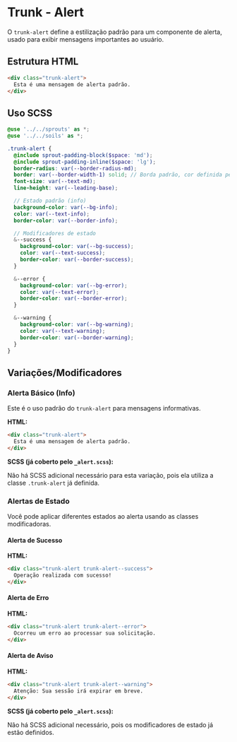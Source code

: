 # Trunk - Alert

O `trunk-alert` define a estilização padrão para um componente de alerta, usado para exibir mensagens importantes ao usuário.

## Estrutura HTML

```html
<div class="trunk-alert">
  Esta é uma mensagem de alerta padrão.
</div>
```

## Uso SCSS

```scss
@use '../../sprouts' as *;
@use '../../soils' as *;

.trunk-alert {
  @include sprout-padding-block($space: 'md');
  @include sprout-padding-inline($space: 'lg');
  border-radius: var(--border-radius-md);
  border: var(--border-width-1) solid; // Borda padrão, cor definida pelo estado
  font-size: var(--text-md);
  line-height: var(--leading-base);

  // Estado padrão (info)
  background-color: var(--bg-info);
  color: var(--text-info);
  border-color: var(--border-info);

  // Modificadores de estado
  &--success {
    background-color: var(--bg-success);
    color: var(--text-success);
    border-color: var(--border-success);
  }

  &--error {
    background-color: var(--bg-error);
    color: var(--text-error);
    border-color: var(--border-error);
  }

  &--warning {
    background-color: var(--bg-warning);
    color: var(--text-warning);
    border-color: var(--border-warning);
  }
}
```

## Variações/Modificadores

### Alerta Básico (Info)

Este é o uso padrão do `trunk-alert` para mensagens informativas.

**HTML:**

```html
<div class="trunk-alert">
  Esta é uma mensagem de alerta padrão.
</div>
```

**SCSS (já coberto pelo `_alert.scss`):**

Não há SCSS adicional necessário para esta variação, pois ela utiliza a classe `.trunk-alert` já definida.

### Alertas de Estado

Você pode aplicar diferentes estados ao alerta usando as classes modificadoras.

#### Alerta de Sucesso

**HTML:**

```html
<div class="trunk-alert trunk-alert--success">
  Operação realizada com sucesso!
</div>
```

#### Alerta de Erro

**HTML:**

```html
<div class="trunk-alert trunk-alert--error">
  Ocorreu um erro ao processar sua solicitação.
</div>
```

#### Alerta de Aviso

**HTML:**

```html
<div class="trunk-alert trunk-alert--warning">
  Atenção: Sua sessão irá expirar em breve.
</div>
```

**SCSS (já coberto pelo `_alert.scss`):**

Não há SCSS adicional necessário, pois os modificadores de estado já estão definidos.
